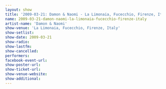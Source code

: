 ```yaml
---
layout: show
title: '2009-03-21: Damon & Naomi - La Limonaia, Fucecchio, Firenze, Italy'
name: 2009-03-21-damon-naomi-la-limonaia-fucecchio-firenze-italy
artist-name: 'Damon & Naomi'
show-venue: 'La Limonaia, Fucecchio, Firenze, Italy'
show-setlist: 
show-date: 2009-03-21
show-radio: 
show-lastfm: 
show-cancelled: 
performers: 
facebook-event-url: 
show-poster-url: 
show-ticket-url: 
show-venue-website: 
show-additional: 
---
```


